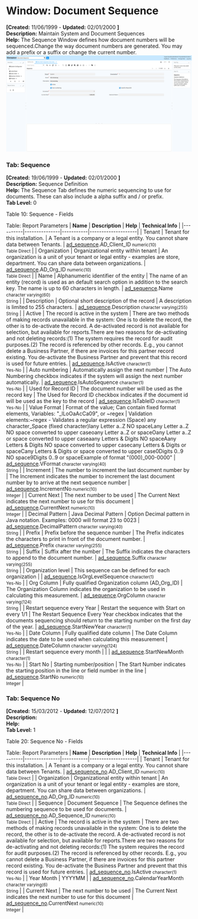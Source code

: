 # Window: Document Sequence

**[Created:** 11/06/1999 - **Updated:** 02/01/2000 **]**  
**Description:** Maintain System and Document Sequences  
**Help:** The Sequence Window defines how document numbers will be sequenced.Change the way document numbers are generated. You may add a prefix or a suffix or change the current number.  
![](/img/docs/manual/DocumentSequence-Window_iDempiere_v12.0.0.png)

### Tab: Sequence

**[Created:** 19/06/1999 - **Updated:** 02/01/2000 **]**   
**Description:** Sequence Definition  
**Help:** The Sequence Tab defines the numeric sequencing to use for documents.  These can also include a alpha suffix and / or prefix.  
**Tab Level:** 0

Table 10: Sequence - Fields 

Table: Report Parameters
| **Name** | **Description** | **Help** | **Technical Info** |
|----------|---------------|-----------|--------------------|
| Tenant | Tenant for this installation. | A Tenant is a company or a legal entity. You cannot share data between Tenants. | [ad_sequence](https://idempiere-schemaspy.muriloht.com/adempiere/tables/ad_sequence.html).AD_Client_ID<small> numeric(10) <br/> Table Direct</small> | 
| Organization | Organizational entity within tenant | An organization is a unit of your tenant or legal entity - examples are store, department. You can share data between organizations. | [ad_sequence](https://idempiere-schemaspy.muriloht.com/adempiere/tables/ad_sequence.html).AD_Org_ID<small> numeric(10) <br/> Table Direct</small> | 
| Name | Alphanumeric identifier of the entity | The name of an entity (record) is used as an default search option in addition to the search key. The name is up to 60 characters in length. | [ad_sequence](https://idempiere-schemaspy.muriloht.com/adempiere/tables/ad_sequence.html).Name<small> character varying(60) <br/> String</small> | 
| Description | Optional short description of the record | A description is limited to 255 characters. | [ad_sequence](https://idempiere-schemaspy.muriloht.com/adempiere/tables/ad_sequence.html).Description<small> character varying(255) <br/> String</small> | 
| Active | The record is active in the system | There are two methods of making records unavailable in the system: One is to delete the record, the other is to de-activate the record. A de-activated record is not available for selection, but available for reports.There are two reasons for de-activating and not deleting records:(1) The system requires the record for audit purposes.(2) The record is referenced by other records. E.g., you cannot delete a Business Partner, if there are invoices for this partner record existing. You de-activate the Business Partner and prevent that this record is used for future entries. | [ad_sequence](https://idempiere-schemaspy.muriloht.com/adempiere/tables/ad_sequence.html).IsActive<small> character(1) <br/> Yes-No</small> | 
| Auto numbering | Automatically assign the next number | The Auto Numbering checkbox indicates if the system will assign the next number automatically. | [ad_sequence](https://idempiere-schemaspy.muriloht.com/adempiere/tables/ad_sequence.html).IsAutoSequence<small> character(1) <br/> Yes-No</small> | 
| Used for Record ID | The document number  will be used as the record key | The Used for Record ID checkbox indicates if the document id will be used as the key to the record | [ad_sequence](https://idempiere-schemaspy.muriloht.com/adempiere/tables/ad_sequence.html).IsTableID<small> character(1) <br/> Yes-No</small> | 
| Value Format | Format of the value; Can contain fixed format elements, Variables: &quot;_lLoOaAcCa09&quot;, or ~regex | Validation elements:~regex - Validates a regular expression (Space) any character_Space (fixed character)lany Letter a..Z NO spaceLany Letter a..Z NO space converted to upper caseoany Letter a..Z or spaceOany Letter a..Z or space converted to upper caseaany Letters &amp; Digits NO spaceAany Letters &amp; Digits NO space converted to upper casecany Letters &amp; Digits or spaceCany Letters &amp; Digits or space converted to upper case0Digits 0..9 NO space9Digits 0..9 or spaceExample of format &quot;(000)_000-0000&quot; | [ad_sequence](https://idempiere-schemaspy.muriloht.com/adempiere/tables/ad_sequence.html).VFormat<small> character varying(40) <br/> String</small> | 
| Increment | The number to increment the last document number by | The Increment indicates the number to increment the last document number by to arrive at the next sequence number | [ad_sequence](https://idempiere-schemaspy.muriloht.com/adempiere/tables/ad_sequence.html).IncrementNo<small> numeric(10) <br/> Integer</small> | 
| Current Next | The next number to be used | The Current Next indicates the next number to use for this document | [ad_sequence](https://idempiere-schemaspy.muriloht.com/adempiere/tables/ad_sequence.html).CurrentNext<small> numeric(10) <br/> Integer</small> | 
| Decimal Pattern | Java Decimal Pattern | Option Decimal pattern in Java notation. Examples: 0000 will format 23 to 0023 | [ad_sequence](https://idempiere-schemaspy.muriloht.com/adempiere/tables/ad_sequence.html).DecimalPattern<small> character varying(40) <br/> String</small> | 
| Prefix | Prefix before the sequence number | The Prefix indicates the characters to print in front of the document number. | [ad_sequence](https://idempiere-schemaspy.muriloht.com/adempiere/tables/ad_sequence.html).Prefix<small> character varying(255) <br/> String</small> | 
| Suffix | Suffix after the number | The Suffix indicates the characters to append to the document number. | [ad_sequence](https://idempiere-schemaspy.muriloht.com/adempiere/tables/ad_sequence.html).Suffix<small> character varying(255) <br/> String</small> | 
| Organization level | This sequence can be defined for each organization |  | [ad_sequence](https://idempiere-schemaspy.muriloht.com/adempiere/tables/ad_sequence.html).IsOrgLevelSequence<small> character(1) <br/> Yes-No</small> | 
| Org Column | Fully qualified Organization column (AD_Org_ID) | The Organization Column indicates the organization to be used in calculating this measurement. | [ad_sequence](https://idempiere-schemaspy.muriloht.com/adempiere/tables/ad_sequence.html).OrgColumn<small> character varying(124) <br/> String</small> | 
| Restart sequence every Year | Restart the sequence with Start on every 1/1 | The Restart Sequence Every Year checkbox indicates that the documents sequencing should return to the starting number on the first day of the year. | [ad_sequence](https://idempiere-schemaspy.muriloht.com/adempiere/tables/ad_sequence.html).StartNewYear<small> character(1) <br/> Yes-No</small> | 
| Date Column | Fully qualified date column | The Date Column indicates the date to be used when calculating this measurement | [ad_sequence](https://idempiere-schemaspy.muriloht.com/adempiere/tables/ad_sequence.html).DateColumn<small> character varying(124) <br/> String</small> | 
| Restart sequence every month |  |  | [ad_sequence](https://idempiere-schemaspy.muriloht.com/adempiere/tables/ad_sequence.html).StartNewMonth<small> character(1) <br/> Yes-No</small> | 
| Start No | Starting number/position | The Start Number indicates the starting position in the line or field number in the line | [ad_sequence](https://idempiere-schemaspy.muriloht.com/adempiere/tables/ad_sequence.html).StartNo<small> numeric(10) <br/> Integer</small> | 


### Tab: Sequence No

**[Created:** 15/03/2012 - **Updated:** 12/07/2012 **]**   
**Description:**   
**Help:**   
**Tab Level:** 1

Table 20: Sequence No - Fields 

Table: Report Parameters
| **Name** | **Description** | **Help** | **Technical Info** |
|----------|---------------|-----------|--------------------|
| Tenant | Tenant for this installation. | A Tenant is a company or a legal entity. You cannot share data between Tenants. | [ad_sequence_no](https://idempiere-schemaspy.muriloht.com/adempiere/tables/ad_sequence_no.html).AD_Client_ID<small> numeric(10) <br/> Table Direct</small> | 
| Organization | Organizational entity within tenant | An organization is a unit of your tenant or legal entity - examples are store, department. You can share data between organizations. | [ad_sequence_no](https://idempiere-schemaspy.muriloht.com/adempiere/tables/ad_sequence_no.html).AD_Org_ID<small> numeric(10) <br/> Table Direct</small> | 
| Sequence | Document Sequence | The Sequence defines the numbering sequence to be used for documents. | [ad_sequence_no](https://idempiere-schemaspy.muriloht.com/adempiere/tables/ad_sequence_no.html).AD_Sequence_ID<small> numeric(10) <br/> Table Direct</small> | 
| Active | The record is active in the system | There are two methods of making records unavailable in the system: One is to delete the record, the other is to de-activate the record. A de-activated record is not available for selection, but available for reports.There are two reasons for de-activating and not deleting records:(1) The system requires the record for audit purposes.(2) The record is referenced by other records. E.g., you cannot delete a Business Partner, if there are invoices for this partner record existing. You de-activate the Business Partner and prevent that this record is used for future entries. | [ad_sequence_no](https://idempiere-schemaspy.muriloht.com/adempiere/tables/ad_sequence_no.html).IsActive<small> character(1) <br/> Yes-No</small> | 
| Year Month | YYYYMM |  | [ad_sequence_no](https://idempiere-schemaspy.muriloht.com/adempiere/tables/ad_sequence_no.html).CalendarYearMonth<small> character varying(6) <br/> String</small> | 
| Current Next | The next number to be used | The Current Next indicates the next number to use for this document | [ad_sequence_no](https://idempiere-schemaspy.muriloht.com/adempiere/tables/ad_sequence_no.html).CurrentNext<small> numeric(10) <br/> Integer</small> | 


